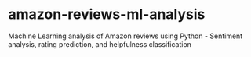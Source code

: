 # amazon-reviews-ml-analysis
Machine Learning analysis of Amazon reviews using Python - Sentiment analysis, rating prediction, and helpfulness classification
